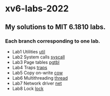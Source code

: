 # xv6-labs-2022
## My solutions to MIT 6.1810 labs.
### Each branch corresponding to one lab.

- Lab1 Utilities [util](https://github.com/LiZhenYu2000/xv6-labs-2022/tree/main)
- Lab2 System calls [syscall](https://github.com/LiZhenYu2000/xv6-labs-2022/tree/syscall)
- Lab3 Page tables [pgtbl](https://github.com/LiZhenYu2000/xv6-labs-2022/tree/pgtbl)
- Lab4 Traps [traps](https://github.com/LiZhenYu2000/xv6-labs-2022/tree/traps)
- Lab5 Copy on-write [cow](https://github.com/LiZhenYu2000/xv6-labs-2022/tree/cow)
- Lab6 Multithreading [thread](https://github.com/LiZhenYu2000/xv6-labs-2022/tree/thread)
- Lab7 Network driver [net](https://github.com/LiZhenYu2000/xv6-labs-2022/tree/net)
- Lab8 Lock [lock](https://github.com/LiZhenYu2000/xv6-labs-2022/tree/lock)
